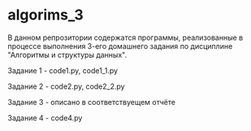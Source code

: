 # algorims_3

В данном репрозитории содержатся программы, реализованные в процессе выполнения 3-его домашнего задания по дисциплине "Алгоритмы и структуры данных".

Задание 1 - code1.py, code1_1.py

Задание 2 - code2.py, code2_2.py

Задание 3 - описано в соответствуещем отчёте

Задание 4 - code4.py
